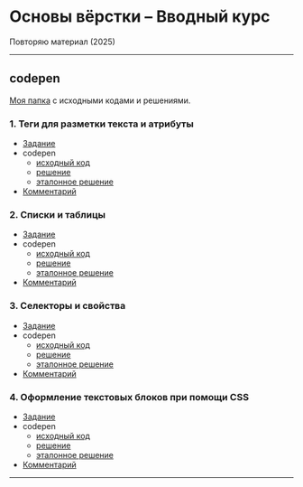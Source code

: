 # Основы вёрстки – Вводный курс
Повторяю материал (2025)

---
## codepen
[Моя папка](https://codepen.io/collection/eYNVGy) с исходными кодами и решениями.

### 1. Теги для разметки текста и атрибуты
- [Задание](/tags-1-task/)
- codepen
  - [исходный код](https://codepen.io/Oleg-Yanke/pen/KwKbVXe)
  - [решение](https://codepen.io/Oleg-Yanke/pen/PwoXZQj)
  - [эталонное решение](https://codepen.io/Oleg-Yanke/pen/gbbqxRv)
- [Комментарий](/tags-2-reference/)

### 2. Списки и таблицы
- [Задание](./lists-1-task/)
- codepen
  - [исходный код](https://codepen.io/Oleg-Yanke/pen/XJWoodP)
  - [решение](https://codepen.io/Oleg-Yanke/pen/XJWooKP)
  - [эталонное решение](https://codepen.io/Oleg-Yanke/pen/ZYYwJxE)
- [Комментарий](./lists-2-reference/)

### 3. Селекторы и свойства
- [Задание](./selectors-1-task/)
- codepen
  - [исходный код](https://codepen.io/Oleg-Yanke/pen/EaxMyVg)
  - [решение](https://codepen.io/Oleg-Yanke/pen/WbNmxxB)
  - [эталонное решение](https://codepen.io/Oleg-Yanke/pen/myyvMxX)
- [Комментарий](./selectors-2-reference/)

### 4. Оформление текстовых блоков при помощи CSS
- [Задание](./text-1-task/)
- codepen
  - [исходный код](https://codepen.io/Oleg-Yanke/pen/XJWGKaN)
  - [решение](https://codepen.io/Oleg-Yanke/pen/wBvOWqZ)
  - [эталонное решение](https://codepen.io/Oleg-Yanke/pen/qEEgXYR)
- [Комментарий](./text-2-reference/)

---